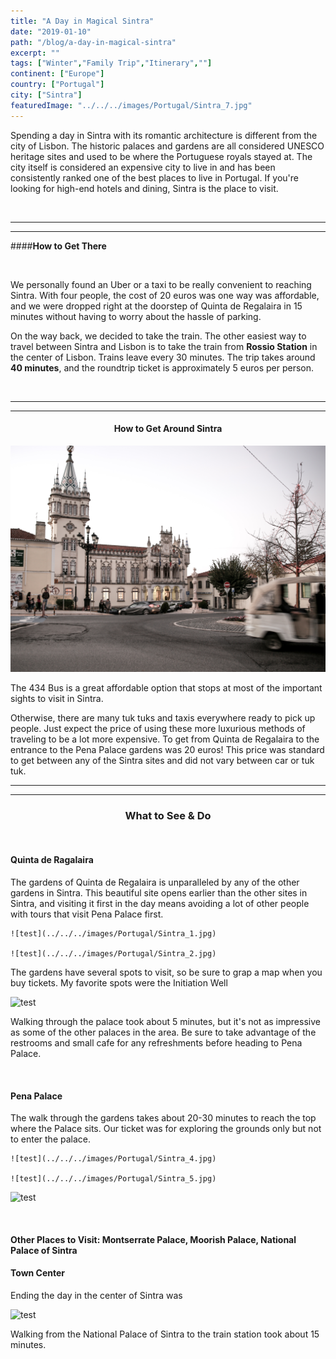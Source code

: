 ```yaml
---
title: "A Day in Magical Sintra"
date: "2019-01-10"
path: "/blog/a-day-in-magical-sintra"
excerpt: ""
tags: ["Winter","Family Trip","Itinerary",""]
continent: ["Europe"]
country: ["Portugal"]
city: ["Sintra"]
featuredImage: "../../../images/Portugal/Sintra_7.jpg"
---
```


Spending a day in Sintra with its romantic architecture is different from the city of Lisbon. The historic palaces and gardens are all considered UNESCO heritage sites and used to be where the Portuguese royals stayed at. The city itself is considered an expensive city to live in and has been consistently ranked one of the best places to live in Portugal. If you're looking for high-end hotels and dining, Sintra is the place to visit. 

&nbsp;

***********************
***********************

####**How to Get There** 

&nbsp;

We personally found an Uber or a taxi to be really convenient to reaching Sintra. With four people, the cost of 20 euros was one way was affordable, and we were dropped right at the doorstep of Quinta de Regalaira in 15 minutes without having to worry about the hassle of parking. 

On the way back, we decided to take the train. The other easiest way to travel between Sintra and Lisbon is to take the train from **Rossio Station** in the center of Lisbon. Trains leave every 30 minutes. The trip takes around **40 minutes**, and the roundtrip ticket is approximately 5 euros per person. 

&nbsp;

********************************
*******************************

#### <center> **How to Get Around Sintra** </center> 

![test](../../../images/Portugal/Sintra_8.jpg) 

The 434 Bus is a great affordable option that stops at most of the important sights to visit in Sintra.

Otherwise, there are many tuk tuks and taxis everywhere ready to pick up people. Just expect the price of using these more luxurious methods of traveling to be a lot more expensive. To get from Quinta de Regalaira to the entrance to the Pena Palace gardens was 20 euros! This price was standard to get between any of the Sintra sites and did not vary between car or tuk tuk. 

**************************************
***********************************

### <center> **What to See & Do**</center>

&nbsp;

#### **Quinta de Ragalaira**

The gardens of Quinta de Regalaira is unparalleled by any of the other gardens in Sintra. This beautiful site opens earlier than the other sites in Sintra, and visiting it first in the day means avoiding a lot of other people with tours that visit Pena Palace first. 

```grid|2|
![test](../../../images/Portugal/Sintra_1.jpg) 

![test](../../../images/Portugal/Sintra_2.jpg) 
```
The gardens have several spots to visit, so be sure to grap a map when you buy tickets. My favorite spots were the Initiation Well 

![test](../../../images/Portugal/Sintra_9.jpg) 

Walking through the palace took about 5 minutes, but it's not as impressive as some of the other palaces in the area. Be sure to take advantage of the restrooms and small cafe for any refreshments before heading to Pena Palace.

&nbsp;
&nbsp;

#### **Pena Palace**

The walk through the gardens takes about 20-30 minutes to reach the top where the Palace sits. Our ticket was for exploring the grounds only but not to enter the palace. 

```grid|2|
![test](../../../images/Portugal/Sintra_4.jpg) 

![test](../../../images/Portugal/Sintra_5.jpg) 
```

![test](../../../images/Portugal/Sintra_3.jpg) 


&nbsp;
&nbsp;

#### **Other Places to Visit:** Montserrate Palace, Moorish Palace, National Palace of Sintra 


#### **Town Center**

Ending the day in the center of Sintra was 

![test](../../../images/Portugal/Sintra_7.jpg) 

Walking from the National Palace of Sintra to the train station took about 15 minutes. 

